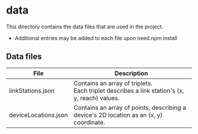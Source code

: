 # data

This directory contains the data files that are used in the project.

* Additional entries may be added to each file upon need.npm install

## Data files

File | Description
---- | -----------
linkStations.json | Contains an array of triplets.<br>Each triplet describes a link station's (x, y, reach) values.
deviceLocations.json | Contains an array of points, describing a device's 2D location as an (x, y) coordinate.


